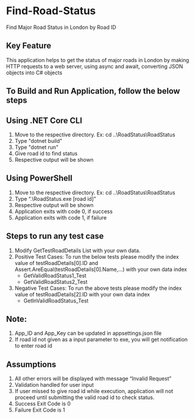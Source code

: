 # Find-Road-Status
Find Major Road Status in London by Road ID

Key Feature
------------
This application helps to get the status of major roads in London by making HTTP requests to a web server, using async and await, converting JSON objects into C# objects

To Build and Run Application, follow the below steps
----------------------------------------------------

Using .NET Core CLI
-------------------
1. Move to the respective directory. 
   Ex: cd ..\RoadStatus\RoadStatus
2. Type "dotnet build"
3. Type "dotnet run"
4. Give road id to find status
5. Respective output will be shown

Using PowerShell
----------------
1. Move to the respective directory. 
   Ex: cd ..\RoadStatus\RoadStatus
2. Type “.\RoadStatus.exe [road id]”
3. Respective output will be shown
4. Application exits with code 0, if success
5. Application exits with code 1, if failure

Steps to run any test case
--------------------------
1. Modify GetTestRoadDetails List with your own data.
2. Positive Test Cases: To run the below tests please modify the index value of testRoadDetails[0].ID and Assert.AreEqual(testRoadDetails[0].Name,...) with your own data index
    - GetValidRoadStatus1_Test
    - GetValidRoadStatus2_Test
3. Negative Test Cases: To run the above tests please modify the index value of testRoadDetails[2].ID with your own data index
    - GetInValidRoadStatus_Test   

Note: 
-----
1. App_ID and App_Key can be updated in appsettings.json file
2. If road id not given as a input parameter to exe, you will get notification to enter road id

Assumptions
-----------
1. All other errors will be displayed with message “Invalid Request”
2. Validation handled for user input
3. If user missed to give road id while execution, application will not proceed until submitting the valid road id to check status.
4. Success Exit Code is 0 
5. Failure Exit Code is 1
